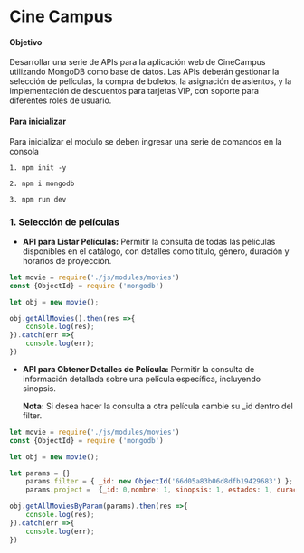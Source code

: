 # Cine Campus



#### Objetivo

Desarrollar una serie de APIs para la aplicación web de CineCampus utilizando MongoDB como base de datos. Las APIs deberán gestionar la selección de películas, la compra de boletos, la asignación de asientos, y la implementación de descuentos para tarjetas VIP, con soporte para diferentes roles de usuario.



#### Para inicializar 

Para inicializar el modulo se deben ingresar una serie de comandos en la consola

```
1. npm init -y

2. npm i mongodb

3. npm run dev
```



### 1. Selección de películas

- **API para Listar Películas:**  Permitir la consulta de todas las películas disponibles en el catálogo, con detalles como título, género, duración y horarios de proyección.

```javascript
let movie = require('./js/modules/movies')
const {ObjectId} = require ('mongodb')

let obj = new movie();

obj.getAllMovies().then(res =>{
    console.log(res);
}).catch(err =>{
    console.log(err);
})
```



- **API para Obtener Detalles de Película:**  Permitir la consulta de información detallada sobre una película específica, incluyendo sinopsis.

  **Nota:**  Si desea hacer la consulta a otra película cambie su _id dentro del filter.

```javascript
let movie = require('./js/modules/movies')
const {ObjectId} = require ('mongodb')

let obj = new movie();

let params = {}
	params.filter = { _id: new ObjectId('66d05a83b06d8dfb19429683') };
    params.project =  {_id: 0,nombre: 1, sinopsis: 1, estados: 1, duracion: 1}

obj.getAllMoviesByParam(params).then(res =>{
    console.log(res);
}).catch(err =>{
    console.log(err);
})
```

